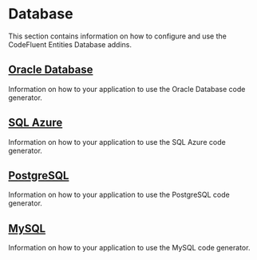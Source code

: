 # Database

This section contains information on how to configure and use the CodeFluent Entities Database addins.

## [Oracle Database](oracle_database.md)

Information on how to your application to use the Oracle Database code generator.

## [SQL Azure](sql_azure.md)

Information on how to your application to use the SQL Azure code generator.

## [PostgreSQL](postgresql.md)

Information on how to your application to use the PostgreSQL code generator.

## [MySQL](mysql.md)

Information on how to your application to use the MySQL code generator.